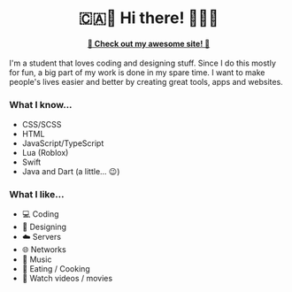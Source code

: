 <h1 align="center">🇨🇦👋 Hi there! 👋🇨🇦</h1>
<h4 align="center"><a href="https://dcodes.dev">🤩 Check out my awesome site! 🤩</a></h4>

<p>I'm a student that loves coding and designing stuff. Since I do this mostly for fun, a big part of my work is done in my spare time. I want to make people's lives easier and better by creating great tools, apps and websites.</p>

### What I know...
- CSS/SCSS
- HTML
- JavaScript/TypeScript
- Lua (Roblox)
- Swift
- Java and Dart (a little... 😉)

### What I like...
- 💻 Coding
- 🎨 Designing
- ☁️ Servers
- 🌐 Networks
- 🥁 Music
- 🍳 Eating / Cooking
- 🎥 Watch videos / movies
